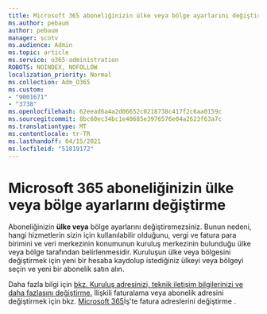 ```yaml
---
title: Microsoft 365 aboneliğinizin ülke veya bölge ayarlarını değiştirme
ms.author: pebaum
author: pebaum
manager: scotv
ms.audience: Admin
ms.topic: article
ms.service: o365-administration
ROBOTS: NOINDEX, NOFOLLOW
localization_priority: Normal
ms.collection: Adm_O365
ms.custom:
- "9001671"
- "3738"
ms.openlocfilehash: 62eead6a4a2d06652c0218738c417f2c6aa0159c
ms.sourcegitcommit: 8bc60ec34bc1e40685e3976576e04a2623f63a7c
ms.translationtype: MT
ms.contentlocale: tr-TR
ms.lasthandoff: 04/15/2021
ms.locfileid: "51819172"
---
```

# <a name="change-the-country-or-region-for-your-microsoft-365-subscription"></a>Microsoft 365 aboneliğinizin ülke veya bölge ayarlarını değiştirme

Aboneliğinizin **ülke veya** bölge ayarlarını değiştiremezsiniz. Bunun nedeni, hangi hizmetlerin sizin için kullanılabilir olduğunu, vergi ve fatura para birimini ve veri merkezinin konumunun kuruluş merkezinin bulunduğu ülke veya bölge tarafından belirlenmesidir. Kuruluşun ülke veya bölgesini değiştirmek için yeni bir hesaba kaydolup istediğiniz ülkeyi veya bölgeyi seçin ve yeni bir abonelik satın alın.

Daha fazla bilgi için [bkz. Kuruluş adresinizi, teknik iletişim bilgilerinizi ve daha fazlasını değiştirme.](https://docs.microsoft.com/microsoft-365/admin/manage/change-address-contact-and-more?view=o365-worldwide) İlişkili faturalama veya abonelik adresini değiştirmek için bkz. [Microsoft 365](https://docs.microsoft.com/microsoft-365/commerce/billing-and-payments/change-your-billing-addresses?view=o365-worldwide)İş'te fatura adreslerini değiştirme . 
